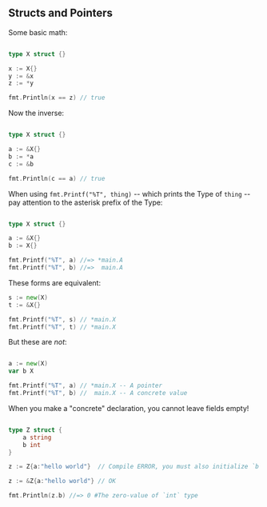 ## Structs and Pointers

Some basic math:

```go

type X struct {}

x := X{}
y := &x
z := *y

fmt.Println(x == z) // true
```

Now the inverse:

```go

type X struct {}

a := &X{}
b := *a
c := &b

fmt.Println(c == a) // true
```

When using `fmt.Printf("%T", thing)` -- which prints the Type of `thing` -- pay attention to the asterisk prefix of the Type:

```go

type X struct {}

a := &X{}
b := X{}

fmt.Printf("%T", a) //=> *main.A
fmt.Printf("%T", b) //=>  main.A
```

These forms are equivalent:

```go
s := new(X)
t := &X{}

fmt.Printf("%T", s) // *main.X
fmt.Printf("%T", t) // *main.X

```

But these are *not*:

```go

a := new(X)
var b X

fmt.Printf("%T", a) // *main.X -- A pointer
fmt.Printf("%T", b) //  main.X -- A concrete value
```

When you make a "concrete" declaration, you cannot leave fields empty!

```go

type Z struct {
	a string
	b int
}

z := Z{a:"hello world"}  // Compile ERROR, you must also initialize `b`

z := &Z{a:"hello world"} // OK

fmt.Println(z.b) //=> 0 #The zero-value of `int` type

```



